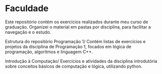 # Faculdade
Este repositório contém os exercícios realizados durante meu curso de graduação. Organizei o material em pastas por disciplina, para facilitar a navegação e o estudo.

Estrutura do repositório
Programação 1/
Contém listas de exercícios e projetos da disciplina de Programação 1, focados em lógica de programação, algoritmos e linguagem C++.

Introdução à Computação/
Exercícios e atividades da disciplina introdutória sobre conceitos básicos de computação e lógica, utilizando python.
